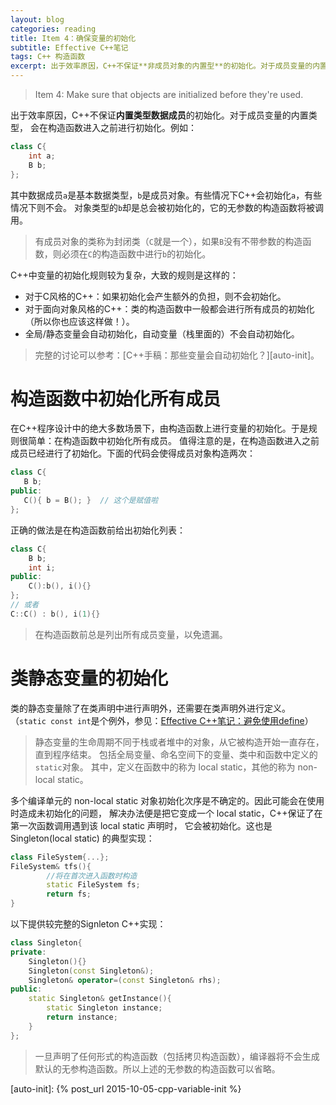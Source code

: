 ```yaml
---
layout: blog
categories: reading
title: Item 4：确保变量的初始化
subtitle: Effective C++笔记
tags: C++ 构造函数
excerpt: 出于效率原因，C++不保证**非成员对象的内置型**的初始化。对于成员变量的内置类型，会在构造函数进入之前进行初始化。
---
```


> Item 4: Make sure that objects are initialized before they're used.

出于效率原因，C++不保证**内置类型数据成员**的初始化。对于成员变量的内置类型，
会在构造函数进入之前进行初始化。例如：

```cpp
class C{
    int a;
    B b;
};
```

其中数据成员`a`是基本数据类型，`b`是成员对象。有些情况下C++会初始化`a`，有些情况下则不会。
对象类型的`b`却是总会被初始化的，它的无参数的构造函数将被调用。

> 有成员对象的类称为封闭类（`C`就是一个），如果`B`没有不带参数的构造函数，则必须在`C`的构造函数中进行`b`的初始化。

C++中变量的初始化规则较为复杂，大致的规则是这样的：

* 对于C风格的C++：如果初始化会产生额外的负担，则不会初始化。
* 对于面向对象风格的C++：类的构造函数中一般都会进行所有成员的初始化（所以你也应该这样做！）。
* 全局/静态变量会自动初始化，自动变量（栈里面的）不会自动初始化。

> 完整的讨论可以参考：[C++手稿：那些变量会自动初始化？][auto-init]。

<!--more-->

# 构造函数中初始化所有成员

在C++程序设计中的绝大多数场景下，由构造函数上进行变量的初始化。于是规则很简单：在构造函数中初始化所有成员。
值得注意的是，在构造函数进入之前成员已经进行了初始化。下面的代码会使得成员对象构造两次：

```cpp
class C{
   B b;
public:
   C(){ b = B(); }  // 这个是赋值啦
};
```

正确的做法是在构造函数前给出初始化列表：

```cpp
class C{
    B b;
    int i;
public:
    C():b(), i(){}
};
// 或者
C::C() : b(), i(1){}
```

> 在构造函数前总是列出所有成员变量，以免遗漏。

# 类静态变量的初始化

类的静态变量除了在类声明中进行声明外，还需要在类声明外进行定义。
（`static const int`是个例外，参见：[Effective C++笔记：避免使用define](/2015/07/21/effective-cpp-2.html)）

> 静态变量的生命周期不同于栈或者堆中的对象，从它被构造开始一直存在，直到程序结束。
包括全局变量、命名空间下的变量、类中和函数中定义的`static`对象。
其中，定义在函数中的称为 local static，其他的称为 non-local static。

多个编译单元的 non-local static 对象初始化次序是不确定的。因此可能会在使用时造成未初始化的问题，
解决办法便是把它变成一个 local static，C++保证了在第一次函数调用遇到该 local static 声明时，
它会被初始化。这也是Singleton(local static) 的典型实现：

```cpp
class FileSystem{...};
FileSystem& tfs(){
		//将在首次进入函数时构造
		static FileSystem fs;	
		return fs;
}
```
	
以下提供较完整的Signleton C++实现：

```cpp
class Singleton{
private:
    Singleton(){}
    Singleton(const Singleton&);
    Singleton& operator=(const Singleton& rhs);
public:
    static Singleton& getInstance(){
        static Singleton instance;
        return instance; 
    }
};
```
	
> 一旦声明了任何形式的构造函数（包括拷贝构造函数），编译器将不会生成默认的无参构造函数。所以上述的无参数的构造函数可以省略。

[auto-init]: {% post_url 2015-10-05-cpp-variable-init %}
